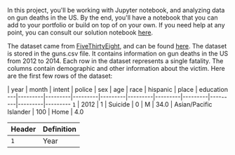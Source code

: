 In this project, you'll be working with Jupyter notebook, and analyzing data on gun deaths in the US. By the end, you'll have a notebook that you can add to your portfolio or build on top of on your own. If you need help at any point, you can consult our solution notebook [here](https://github.com/dataquestio/solutions/blob/master/Mission218Solution.ipynb).

The dataset came from [FiveThirtyEight](https://www.fivethirtyeight.com/), and can be found [here](https://github.com/fivethirtyeight/guns-data). The dataset is stored in the guns.csv file. It contains information on gun deaths in the US from 2012 to 2014. Each row in the dataset represents a single fatality. The columns contain demographic and other information about the victim. Here are the first few rows of the dataset:

 | year | month | intent | police | sex | age | race | hispanic | place | education
---|---------|---------|---------|---------|---------|---------|---------|---------|---------|---------
`1` | 2012 | 1 | Suicide | 0 | M | 34.0 | Asian/Pacific Islander | 100 | Home | 4.0


Header | Definition
---|---------
`1` | Year
